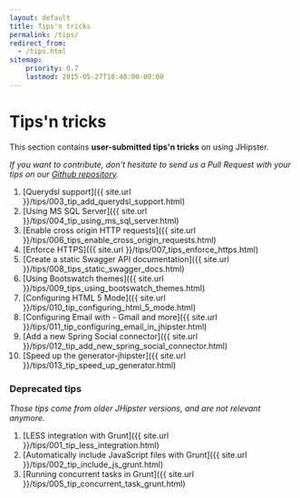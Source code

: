 ```yaml
---
layout: default
title: Tips'n tricks
permalink: /tips/
redirect_from:
  - /tips.html
sitemap:
    priority: 0.7
    lastmod: 2015-05-27T18:40:00-00:00
---
```


# <i class="fa fa-cogs"></i> Tips'n tricks

This section contains __user-submitted tips'n tricks__ on using JHipster.

_If you want to contribute, don't hesitate to send us a Pull Request with your tips on our [Github repository](https://github.com/jhipster/jhipster.github.io)._



1. [Querydsl support]({{ site.url }}/tips/003_tip_add_querydsl_support.html)
2. [Using MS SQL Server]({{ site.url }}/tips/004_tip_using_ms_sql_server.html)
3. [Enable cross origin HTTP requests]({{ site.url }}/tips/006_tips_enable_cross_origin_requests.html)
4. [Enforce HTTPS]({{ site.url }}/tips/007_tips_enforce_https.html)
5. [Create a static Swagger API documentation]({{ site.url }}/tips/008_tips_static_swagger_docs.html)
6. [Using Bootswatch themes]({{ site.url }}/tips/009_tips_using_bootswatch_themes.html)
7. [Configuring HTML 5 Mode]({{ site.url }}/tips/010_tip_configuring_html_5_mode.html)
8. [Configuring Email with - Gmail and more]({{ site.url }}/tips/011_tip_configuring_email_in_jhipster.html)
9. [Add a new Spring Social connector]({{ site.url }}/tips/012_tip_add_new_spring_social_connector.html)
10. [Speed up the generator-jhipster]({{ site.url }}/tips/013_tip_speed_up_generator.html)

### Deprecated tips

_Those tips come from older JHipster versions, and are not relevant anymore._

1. [LESS integration with Grunt]({{ site.url }}/tips/001_tip_less_integration.html)
2. [Automatically include JavaScript files with Grunt]({{ site.url }}/tips/002_tip_include_js_grunt.html)
3. [Running concurrent tasks in Grunt]({{ site.url }}/tips/005_tip_concurrent_task_grunt.html)
